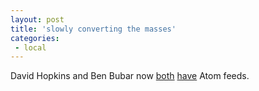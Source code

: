 ```yaml
---
layout: post
title: 'slowly converting the masses'
categories:
 - local
---
```



David Hopkins and Ben Bubar now <a href="http://monkhouse.blogspot.com/atom.xml">both</a> <a href="http://www.benbubar.blogspot.com/atom.xml">have</a> Atom feeds. 
